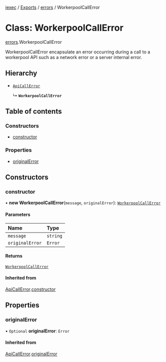 [iexec](../README.md) / [Exports](../modules.md) / [errors](../modules/errors.md) / WorkerpoolCallError

# Class: WorkerpoolCallError

[errors](../modules/errors.md).WorkerpoolCallError

WorkerpoolCallError encapsulate an error occurring during a call to a workerpool API such as a network error or a server internal error.

## Hierarchy

- [`ApiCallError`](errors.ApiCallError.md)

  ↳ **`WorkerpoolCallError`**

## Table of contents

### Constructors

- [constructor](errors.WorkerpoolCallError.md#constructor)

### Properties

- [originalError](errors.WorkerpoolCallError.md#originalerror)

## Constructors

### constructor

• **new WorkerpoolCallError**(`message`, `originalError`): [`WorkerpoolCallError`](errors.WorkerpoolCallError.md)

#### Parameters

| Name | Type |
| :------ | :------ |
| `message` | `string` |
| `originalError` | `Error` |

#### Returns

[`WorkerpoolCallError`](errors.WorkerpoolCallError.md)

#### Inherited from

[ApiCallError](errors.ApiCallError.md).[constructor](errors.ApiCallError.md#constructor)

## Properties

### originalError

• `Optional` **originalError**: `Error`

#### Inherited from

[ApiCallError](errors.ApiCallError.md).[originalError](errors.ApiCallError.md#originalerror)
